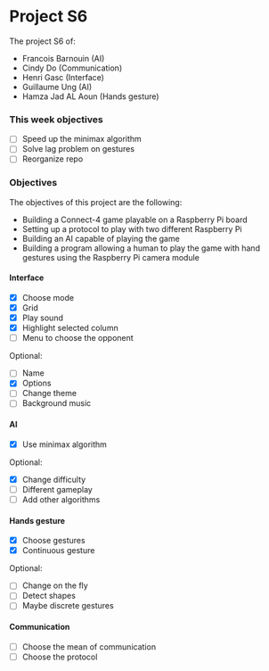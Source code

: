 # Project S6

The project S6 of:

- Francois Barnouin (AI)
- Cindy Do (Communication)
- Henri Gasc (Interface)
- Guillaume Ung (AI)
- Hamza Jad AL Aoun (Hands gesture)

### This week objectives

- [ ] Speed up the minimax algorithm
- [ ] Solve lag problem on gestures
- [ ] Reorganize repo

### Objectives

The objectives of this project are the following:

- Building a Connect-4 game playable on a Raspberry Pi board
- Setting up a protocol to play with two different Raspberry Pi
- Building an AI capable of playing the game
- Building a program allowing a human to play the game with hand gestures using the Raspberry Pi camera module

#### Interface

- [x] Choose mode
- [x] Grid
- [x] Play sound
- [x] Highlight selected column
- [ ] Menu to choose the opponent

Optional:

- [ ] Name
- [x] Options
- [ ] Change theme
- [ ] Background music

#### AI

- [x] Use minimax algorithm

Optional:

- [x] Change difficulty
- [ ] Different gameplay
- [ ] Add other algorithms

#### Hands gesture

- [x] Choose gestures
- [x] Continuous gesture

Optional:

- [ ] Change on the fly
- [ ] Detect shapes
- [ ] Maybe discrete gestures

#### Communication

- [ ] Choose the mean of communication
- [ ] Choose the protocol
